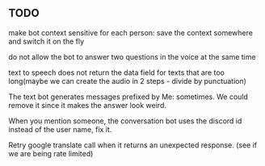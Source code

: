 ## TODO

make bot context sensitive for each person: save the context somewhere and switch it on the fly

do not allow the bot to answer two questions in the voice at the same time

text to speech does not return the data field for texts that are too long(maybe we can create the audio in 2 steps - divide by punctuation)

The text bot generates messages prefixed by Me: sometimes. We could remove it since it makes the answer look weird.

When you mention someone, the conversation bot uses the discord id instead of the user name, fix it.

Retry google translate call when it returns an unexpected response. (see if we are being rate limited)

